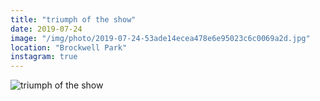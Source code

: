 ```yaml
---
title: "triumph of the show"
date: 2019-07-24
image: "/img/photo/2019-07-24-53ade14ecea478e6e95023c6c0069a2d.jpg"
location: "Brockwell Park"
instagram: true
---
```


![triumph of the show](/img/photo/2019-07-24-53ade14ecea478e6e95023c6c0069a2d.jpg)
